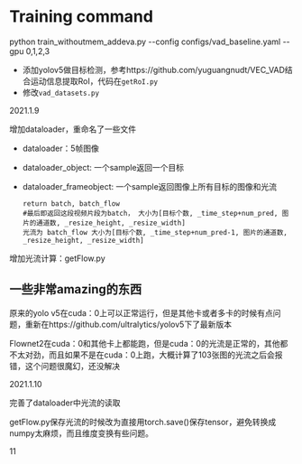 # Training command
python train_withoutmem_addeva.py --config configs/vad_baseline.yaml --gpu 0,1,2,3

- 添加yolov5做目标检测，参考https://github.com/yuguangnudt/VEC_VAD结合运动信息提取RoI，代码在`getRoI.py`
- 修改`vad_datasets.py`



2021.1.9

增加dataloader，重命名了一些文件

- dataloader：5帧图像

- dataloader_object: 一个sample返回一个目标

- dataloader_frameobject: 一个sample返回图像上所有目标的图像和光流

  ```
  return batch, batch_flow   
  #最后即返回这段视频片段为batch， 大小为[目标个数, _time_step+num_pred, 图片的通道数, _resize_height, _resize_width]
  光流为 batch_flow 大小为[目标个数, _time_step+num_pred-1, 图片的通道数, _resize_height, _resize_width]
  ```

增加光流计算：getFlow.py



## 一些非常amazing的东西

原来的yolo v5在cuda：0上可以正常运行，但是其他卡或者多卡的时候有点问题，重新在https://github.com/ultralytics/yolov5下了最新版本

Flownet2在cuda：0和其他卡上都能跑，但是cuda：0的光流是正常的，其他都不太对劲，而且如果不是在cuda：0上跑，大概计算了103张图的光流之后会报错，这个问题很魔幻，还没解决





2021.1.10

完善了dataloader中光流的读取

getFlow.py保存光流的时候改为直接用torch.save()保存tensor，避免转换成numpy太麻烦，而且维度变换有些问题。

11